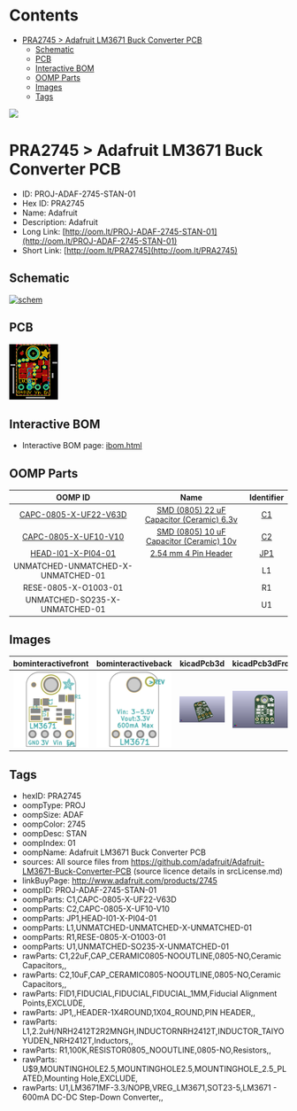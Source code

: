 



Contents
========

* [PRA2745 > Adafruit LM3671 Buck Converter PCB](#pra2745--adafruit-lm3671-buck-converter-pcb)
	* [Schematic](#schematic)
	* [PCB](#pcb)
	* [Interactive BOM](#interactive-bom)
	* [OOMP Parts](#oomp-parts)
	* [Images](#images)
	* [Tags](#tags)
  
![][im]
# PRA2745 > Adafruit LM3671 Buck Converter PCB

- ID: PROJ-ADAF-2745-STAN-01
- Hex ID: PRA2745
- Name: Adafruit
- Description: Adafruit
- Long Link: [http://oom.lt/PROJ-ADAF-2745-STAN-01](http://oom.lt/PROJ-ADAF-2745-STAN-01)
- Short Link: [http://oom.lt/PRA2745](http://oom.lt/PRA2745)

## Schematic
  
[![schem](eagleSchemImage.png)](eagleSchemImage.png)
## PCB
  
[![pcb](eagleImage.png)](eagleImage.png)
## Interactive BOM

- Interactive BOM page: [ibom.html](https://htmlpreview.github.io/?https://github.com/oomlout/oomlout_OOMP_projects/blob/main/PROJ-ADAF-2745-STAN-01/kicad/bom/ibom.html)

## OOMP Parts
  

|OOMP ID|Name|Identifier|
| :---: | :---: | :---: |
|[CAPC-0805-X-UF22-V63D](https://github.com/oomlout/oomlout_OOMP_parts/tree/main/CAPC-0805-X-UF22-V63D/)|[SMD (0805) 22 uF Capacitor (Ceramic) 6.3v](https://github.com/oomlout/oomlout_OOMP_parts/tree/main/CAPC-0805-X-UF22-V63D/)|[C1](https://github.com/oomlout/oomlout_OOMP_parts/tree/main/CAPC-0805-X-UF22-V63D/)|
|[CAPC-0805-X-UF10-V10](https://github.com/oomlout/oomlout_OOMP_parts/tree/main/CAPC-0805-X-UF10-V10/)|[SMD (0805) 10 uF Capacitor (Ceramic) 10v](https://github.com/oomlout/oomlout_OOMP_parts/tree/main/CAPC-0805-X-UF10-V10/)|[C2](https://github.com/oomlout/oomlout_OOMP_parts/tree/main/CAPC-0805-X-UF10-V10/)|
|[HEAD-I01-X-PI04-01](https://github.com/oomlout/oomlout_OOMP_parts/tree/main/HEAD-I01-X-PI04-01/)|[2.54 mm 4 Pin Header](https://github.com/oomlout/oomlout_OOMP_parts/tree/main/HEAD-I01-X-PI04-01/)|[JP1](https://github.com/oomlout/oomlout_OOMP_parts/tree/main/HEAD-I01-X-PI04-01/)|
|UNMATCHED-UNMATCHED-X-UNMATCHED-01||L1|
|RESE-0805-X-O1003-01||R1|
|UNMATCHED-SO235-X-UNMATCHED-01||U1|

## Images
  
  

|bominteractivefront|bominteractiveback|kicadPcb3d|kicadPcb3dFront|kicadPcb3dBack|kicadSchem|eagleImage|eagleSchemImage|pcbdraw|pcbdrawback|
| :---: | :---: | :---: | :---: | :---: | :---: | :---: | :---: | :---: | :---: |
|[![bominteractivefront](bomFront_140.png)](bomFront.png)|[![bominteractiveback](bomBack_140.png)](bomBack.png)|[![kicadPcb3d](kicadPcb3d_140.png)](kicadPcb3d.png)|[![kicadPcb3dFront](kicadPcb3dFront_140.png)](kicadPcb3dFront.png)|[![kicadPcb3dBack](kicadPcb3dBack_140.png)](kicadPcb3dBack.png)|[![kicadSchem](kicadSchem_140.png)](kicadSchem.png)|[![eagleImage](eagleImage_140.png)](eagleImage.png)|[![eagleSchemImage](eagleSchemImage_140.png)](eagleSchemImage.png)|[![pcbdraw](pcbdraw_140.png)](pcbdraw.png)|[![pcbdrawback](pcbdrawBack_140.png)](pcbdrawBack.png)|

## Tags

- hexID: PRA2745
- oompType: PROJ
- oompSize: ADAF
- oompColor: 2745
- oompDesc: STAN
- oompIndex: 01
- oompName: Adafruit LM3671 Buck Converter PCB
- sources: All source files from https://github.com/adafruit/Adafruit-LM3671-Buck-Converter-PCB (source licence details in srcLicense.md)
- linkBuyPage: http://www.adafruit.com/products/2745
- oompID: PROJ-ADAF-2745-STAN-01
- oompParts: C1,CAPC-0805-X-UF22-V63D
- oompParts: C2,CAPC-0805-X-UF10-V10
- oompParts: JP1,HEAD-I01-X-PI04-01
- oompParts: L1,UNMATCHED-UNMATCHED-X-UNMATCHED-01
- oompParts: R1,RESE-0805-X-O1003-01
- oompParts: U1,UNMATCHED-SO235-X-UNMATCHED-01
- rawParts: C1,22uF,CAP_CERAMIC0805-NOOUTLINE,0805-NO,Ceramic Capacitors,,
- rawParts: C2,10uF,CAP_CERAMIC0805-NOOUTLINE,0805-NO,Ceramic Capacitors,,
- rawParts: FID1,FIDUCIAL,FIDUCIAL,FIDUCIAL_1MM,Fiducial Alignment Points,EXCLUDE,
- rawParts: JP1,,HEADER-1X4ROUND,1X04_ROUND,PIN HEADER,,
- rawParts: L1,2.2uH/NRH2412T2R2MNGH,INDUCTORNRH2412T,INDUCTOR_TAIYOYUDEN_NRH2412T,Inductors,,
- rawParts: R1,100K,RESISTOR0805_NOOUTLINE,0805-NO,Resistors,,
- rawParts: U$9,MOUNTINGHOLE2.5,MOUNTINGHOLE2.5,MOUNTINGHOLE_2.5_PLATED,Mounting Hole,EXCLUDE,
- rawParts: U1,LM3671MF-3.3/NOPB,VREG_LM3671,SOT23-5,LM3671 - 600mA DC-DC Step-Down Converter,,



[im]: kicadPcb3d_450.png
